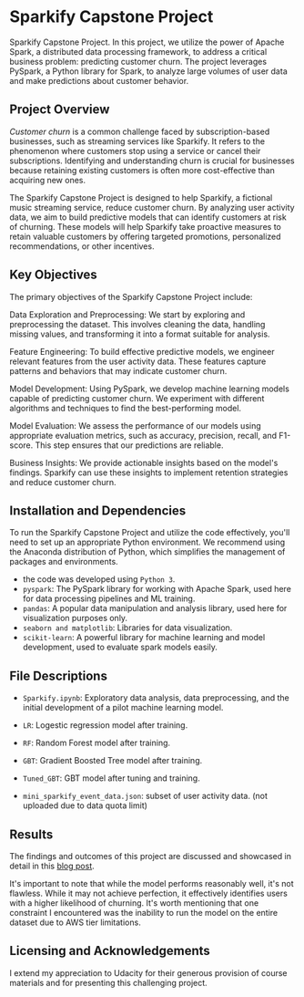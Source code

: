 # Sparkify Capstone Project
Sparkify Capstone Project. In this project, we utilize the power of Apache Spark, a distributed data processing framework, to address a critical business problem: predicting customer churn. The project leverages PySpark, a Python library for Spark, to analyze large volumes of user data and make predictions about customer behavior.

## Project Overview
*Customer churn* is a common challenge faced by subscription-based businesses, such as streaming services like Sparkify. It refers to the phenomenon where customers stop using a service or cancel their subscriptions. Identifying and understanding churn is crucial for businesses because retaining existing customers is often more cost-effective than acquiring new ones.

The Sparkify Capstone Project is designed to help Sparkify, a fictional music streaming service, reduce customer churn. By analyzing user activity data, we aim to build predictive models that can identify customers at risk of churning. These models will help Sparkify take proactive measures to retain valuable customers by offering targeted promotions, personalized recommendations, or other incentives.


## Key Objectives
The primary objectives of the Sparkify Capstone Project include:

Data Exploration and Preprocessing: We start by exploring and preprocessing the dataset. This involves cleaning the data, handling missing values, and transforming it into a format suitable for analysis.

Feature Engineering: To build effective predictive models, we engineer relevant features from the user activity data. These features capture patterns and behaviors that may indicate customer churn.

Model Development: Using PySpark, we develop machine learning models capable of predicting customer churn. We experiment with different algorithms and techniques to find the best-performing model.

Model Evaluation: We assess the performance of our models using appropriate evaluation metrics, such as accuracy, precision, recall, and F1-score. This step ensures that our predictions are reliable.

Business Insights: We provide actionable insights based on the model's findings. Sparkify can use these insights to implement retention strategies and reduce customer churn.

## Installation and Dependencies
To run the Sparkify Capstone Project and utilize the code effectively, you'll need to set up an appropriate Python environment. We recommend using the Anaconda distribution of Python, which simplifies the management of packages and environments.

- the code was developed using `Python 3`. 
- `pyspark`: The PySpark library for working with Apache Spark, used here for data processing pipelines and ML training.
- `pandas`: A popular data manipulation and analysis library, used here for visualization purposes only.
- `seaborn and matplotlib`: Libraries for data visualization.
- `scikit-learn`: A powerful library for machine learning and model development, used to evaluate spark models easily.

## File Descriptions
- `Sparkify.ipynb`: Exploratory data analysis, data preprocessing, and the initial development of a pilot machine learning model.
- `LR`: Logestic regression model after training.
- `RF`:  Random Forest model after training.
- `GBT`: Gradient Boosted Tree model after training. 
- `Tuned_GBT`: GBT model after tuning and training. 

- `mini_sparkify_event_data.json`: subset of user activity data. (not uploaded due to data quota limit)

## Results
The findings and outcomes of this project are discussed and showcased in detail in this [blog post](blog_link).

It's important to note that while the model performs reasonably well, it's not flawless. While it may not achieve perfection, it effectively identifies users with a higher likelihood of churning. It's worth mentioning that one constraint I encountered was the inability to run the model on the entire dataset due to AWS tier limitations.

## Licensing and Acknowledgements
I extend my appreciation to Udacity for their generous provision of course materials and for presenting this challenging project.
